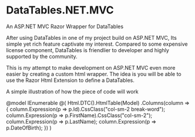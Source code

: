 # DataTables.NET.MVC
An ASP.NET MVC Razor Wrapper for DataTables

After using DataTables in one of my project build on ASP.NET MVC, Its simple yet rich feature captivate my interest.
Compared to some expensive license component, DataTables is friendlier to developer and highly supported by the community.

This is my attempt to make development on ASP.NET MVC even more easier by creating a custom html wrapper.
The idea is you will be able to use the Razor Html Extension to define a DataTables.

A simple illustration of how the piece of code will work

@model IEnumerable<Person>
@(
    Html.DTC().HtmlTable(Model)
        .Columns(column =>
        {
            column.Expression(p => p.Id).CssClass("col-sm-2 break-word");
            column.Expression(p => p.FirstName).CssClass("col-sm-2");
            column.Expression(p => p.LastName);
            column.Expression(p => p.DateOfBirth);
        })
)

